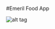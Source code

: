 #Emeril Food App

![alt tag](https://cloud.githubusercontent.com/assets/12144977/14127943/cdcd56ec-f5d0-11e5-8f49-50fdd75ebca7.jpg)
